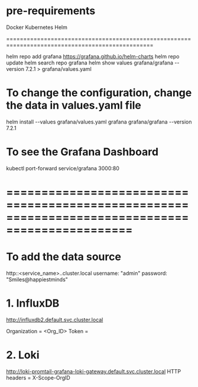 # pre-requirements

Docker
Kubernetes
Helm

=================================================================================================

helm repo add grafana https://grafana.github.io/helm-charts
helm repo update
helm search repo grafana
helm show values grafana/grafana --version 7.2.1 > grafana/values.yaml
# To change the configuration, change the data in values.yaml file
helm install --values grafana/values.yaml grafana grafana/grafana --version 7.2.1


# To see the Grafana Dashboard
kubectl port-forward  service/grafana 3000:80

# ================================================================================================

# To add the data source
http::<service_name>.<namespace>.cluster.local
    username: "admin"
    password: "Smiles@happiestminds"

# 1. InfluxDB
http://influxdb2.default.svc.cluster.local

Organization = <Org_ID>
Token = <Create API token in InfluxDB and use it>

# 2. Loki
http://loki-promtail-grafana-loki-gateway.default.svc.cluster.local
HTTP headers = X-Scope-OrgID

